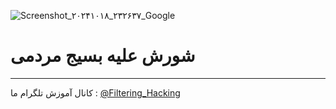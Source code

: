 ![Screenshot_۲۰۲۴۱۰۱۸_۲۳۲۶۳۷_Google](https://github.com/user-attachments/assets/afcba398-dfcf-4ad3-9ff6-db5897ff6b77)
# شورش علیه بسیج مردمی
--------
کانال آموزش تلگرام ما :
[@Filtering_Hacking](https://t.me/Filtering_Hacking)
